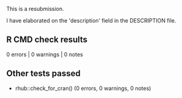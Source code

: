 This is a resubmission.

I have elaborated on the 'description' field in the DESCRIPTION file.

## R CMD check results
0 errors | 0 warnings | 0 notes

## Other tests passed
- rhub::check_for_cran() (0 errors, 0 warnings, 0 notes)